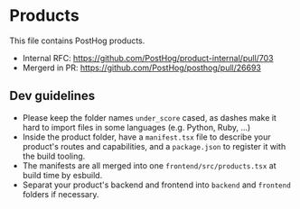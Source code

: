 # Products

This file contains PostHog products. 

- Internal RFC: https://github.com/PostHog/product-internal/pull/703
- Mergerd in PR: https://github.com/PostHog/posthog/pull/26693

## Dev guidelines

- Please keep the folder names `under_score` cased, as dashes make it hard to import files in some languages (e.g. Python, Ruby, ...)
- Inside the product folder, have a `manifest.tsx` file to describe your product's routes and capabilities, and a `package.json` to register it with the build tooling.
- The manifests are all merged into one `frontend/src/products.tsx` at build time by esbuild.
- Separat your product's backend and frontend into `backend` and `frontend` folders if necessary.